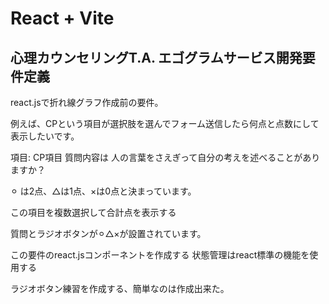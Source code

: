 # React + Vite

## 心理カウンセリングT.A. エゴグラムサービス開発要件定義

react.jsで折れ線グラフ作成前の要件。

例えば、CPという項目が選択肢を選んでフォーム送信したら何点と点数にして表示したいです。

項目: CP項目 質問内容は 人の言葉をさえぎって自分の考えを述べることがありますか？

⚪︎ は2点、△は1点、×は0点と決まっています。

この項目を複数選択して合計点を表示する

質問とラジオボタンが⚪︎△×が設置されています。

この要件のreact.jsコンポーネントを作成する 状態管理はreact標準の機能を使用する

ラジオボタン練習を作成する、簡単なのは作成出来た。
